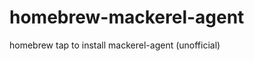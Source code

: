 homebrew-mackerel-agent
=======================

homebrew tap to install mackerel-agent (unofficial)
